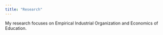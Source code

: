 ```yaml
---
title: "Research"
---
```

My research focuses on Empirical Industrial Organization and Economics of Education.

